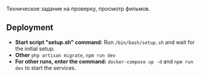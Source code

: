 Техническое задание на проверку, просмотр фильмов.

## Deployment
- **Start script "setup.sh" command:** Run `/bin/bash/setup.sh` and wait for the initial setup.
- **Other** `php artisan migrate`, `npm run dev`
- **For other runs, enter the command:** `docker-compose up -d` and `npm run dev` to start the services.
